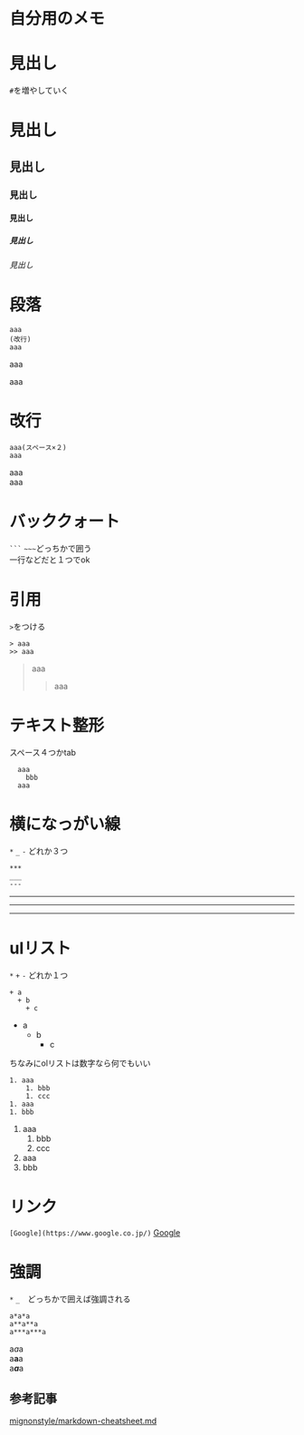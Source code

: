 # 自分用のメモ


# 見出し
`#`を増やしていく
# 見出し
## 見出し
### 見出し
#### 見出し
##### 見出し
###### 見出し


# 段落
```
aaa
(改行)
aaa
```
aaa

aaa


# 改行
``` 
aaa(スペース×２)
aaa
```
aaa  
aaa


# バッククォート
` ``` ` `~~~`どっちかで囲う  
 一行などだと１つでok 


# 引用
`>`をつける
```
> aaa
>> aaa
```
> aaa
>> aaa


# テキスト整形
スペース４つかtab
```
  aaa
    bbb
  aaa
```  


# 横になっがい線
`*` `_` `-` どれか３つ
```
***
___
---
```
***
___
---


# ulリスト
`*` `+` `-` どれか１つ
```
+ a
  + b
    + c
```
+ a
  + b
    + c

ちなみにolリストは数字なら何でもいい
```
1. aaa
    1. bbb 
    1. ccc
1. aaa
1. bbb
```
1. aaa
    1. bbb 
    1. ccc
1. aaa
1. bbb


# リンク
`[Google](https://www.google.co.jp/)`
[Google](https://www.google.co.jp/)


# 強調
`*` `_`　どっちかで囲えば強調される
```
a*a*a
a**a**a
a***a***a
```
a*a*a  
a**a**a  
a***a***a


## 参考記事
[mignonstyle/markdown-cheatsheet.md](https://gist.github.com/mignonstyle/083c9e1651d7734f84c99b8cf49d57fa#hoge)


